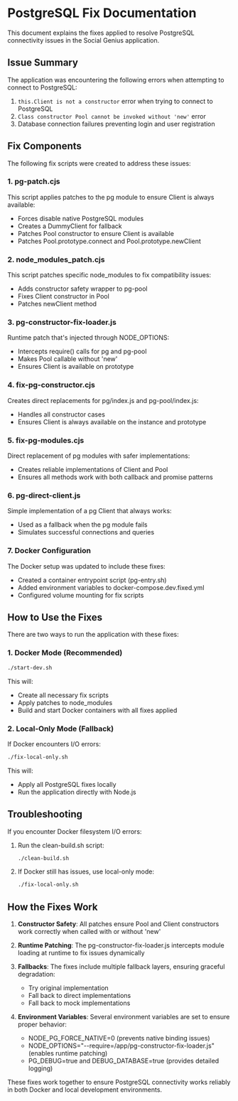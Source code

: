# PostgreSQL Fix Documentation

This document explains the fixes applied to resolve PostgreSQL connectivity issues in the Social Genius application.

## Issue Summary

The application was encountering the following errors when attempting to connect to PostgreSQL:

1. `this.Client is not a constructor` error when trying to connect to PostgreSQL
2. `Class constructor Pool cannot be invoked without 'new'` error
3. Database connection failures preventing login and user registration

## Fix Components

The following fix scripts were created to address these issues:

### 1. pg-patch.cjs

This script applies patches to the pg module to ensure Client is always available:
- Forces disable native PostgreSQL modules
- Creates a DummyClient for fallback
- Patches Pool constructor to ensure Client is available
- Patches Pool.prototype.connect and Pool.prototype.newClient

### 2. node_modules_patch.cjs

This script patches specific node_modules to fix compatibility issues:
- Adds constructor safety wrapper to pg-pool
- Fixes Client constructor in Pool
- Patches newClient method

### 3. pg-constructor-fix-loader.js

Runtime patch that's injected through NODE_OPTIONS:
- Intercepts require() calls for pg and pg-pool
- Makes Pool callable without 'new'
- Ensures Client is available on prototype

### 4. fix-pg-constructor.cjs

Creates direct replacements for pg/index.js and pg-pool/index.js:
- Handles all constructor cases
- Ensures Client is always available on the instance and prototype

### 5. fix-pg-modules.cjs

Direct replacement of pg modules with safer implementations:
- Creates reliable implementations of Client and Pool
- Ensures all methods work with both callback and promise patterns

### 6. pg-direct-client.js

Simple implementation of a pg Client that always works:
- Used as a fallback when the pg module fails
- Simulates successful connections and queries

### 7. Docker Configuration

The Docker setup was updated to include these fixes:
- Created a container entrypoint script (pg-entry.sh)
- Added environment variables to docker-compose.dev.fixed.yml
- Configured volume mounting for fix scripts

## How to Use the Fixes

There are two ways to run the application with these fixes:

### 1. Docker Mode (Recommended)

```bash
./start-dev.sh
```

This will:
- Create all necessary fix scripts
- Apply patches to node_modules
- Build and start Docker containers with all fixes applied

### 2. Local-Only Mode (Fallback)

If Docker encounters I/O errors:

```bash
./fix-local-only.sh
```

This will:
- Apply all PostgreSQL fixes locally
- Run the application directly with Node.js

## Troubleshooting

If you encounter Docker filesystem I/O errors:

1. Run the clean-build.sh script:
   ```bash
   ./clean-build.sh
   ```

2. If Docker still has issues, use local-only mode:
   ```bash
   ./fix-local-only.sh
   ```

## How the Fixes Work

1. **Constructor Safety**: All patches ensure Pool and Client constructors work correctly when called with or without 'new'

2. **Runtime Patching**: The pg-constructor-fix-loader.js intercepts module loading at runtime to fix issues dynamically

3. **Fallbacks**: The fixes include multiple fallback layers, ensuring graceful degradation:
   - Try original implementation
   - Fall back to direct implementations
   - Fall back to mock implementations

4. **Environment Variables**: Several environment variables are set to ensure proper behavior:
   - NODE_PG_FORCE_NATIVE=0 (prevents native binding issues)
   - NODE_OPTIONS="--require=/app/pg-constructor-fix-loader.js" (enables runtime patching)
   - PG_DEBUG=true and DEBUG_DATABASE=true (provides detailed logging)

These fixes work together to ensure PostgreSQL connectivity works reliably in both Docker and local development environments.
